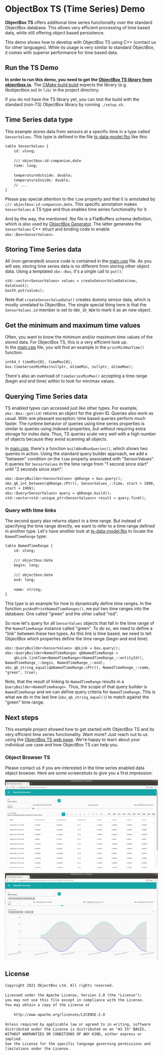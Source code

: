 ObjectBox TS (Time Series) Demo
===============================
**ObjectBox TS** offers additional time series functionality over the standard ObjectBox database.
This allows very efficient processing of time based data, while still offering object based persistence.

This demo shows how to develop with ObjectBox TS using C++ (contact us for other languages).
While its usage is very similar to standard ObjectBox, it comes with superior performance for time based data.

Run the TS Demo
---------------
**In order to run this demo, you need to get the [ObjectBox TS library from objectbox.io](https://objectbox.io/time-series-database/).**
The [CMake build build](CMakeLists.txt) expects the library (e.g. libobjectbox.so) in `lib/` in the project directory.

If you do not have the TS library yet, you can test the build with the standard (non-TS) ObjectBox library by running `./setup.sh`.

Time Series data type
---------------------
This example stores data from sensors at a specific time in a type called `SensorValues`.
This type is defined in the file [ts-data-model.fbs](ts-data-model.fbs) like this:

```
table SensorValues {
    id: ulong;

    /// objectbox:id-companion,date
    time: long;

    temperatureOutside: double;
    temperatureInside: double;
    // ...
}
```

Please pay special attention to the `time` property and that it is annotated by `/// objectbox:id-companion,date`.
This specific annotation makes `SensorValues` a TS type and thus enables time series functionality for it.

And by the way, the mentioned .fbs file is a FlatBuffers schema definition,
which is also used by [ObjectBox Generator](https://github.com/objectbox/objectbox-generator).
The latter generates the `SensorValues` C++ struct and binding code to enable `obx::Box<SensorValues>`.   
 
Storing Time Series data
------------------------
All (non-generated) source code is contained in the [main.cpp](src/main.cpp) file.
As you will see, storing time series data is no different from storing other object data.
Using a templated `obx::Box`, it's a single call to `put()`:

    std::vector<SensorValues> values = createSensorValueData(now, dataCount);
    boxSV.put(values);

Note that `createSensorValueData()` creates dummy sensor data, which is mostly unrelated to ObjectBox.
The single special thing here is that the `SensorValues.id` member is set to `OBX_ID_NEW` to mark it as an new object.

Get the minimum and maximum time values
---------------------------------------
Often, you want to know the minimum and/or maximum time values of the stored data.
For ObjectBox TS, this is a very efficient look up.  
In the [main.cpp](src/main.cpp) file, you will find an example in the `printMinMaxTime()` function:

    int64_t timeMin{0}, timeMax{0};
    box.timeSeriesMinMax(nullptr, &timeMin, nullptr, &timeMax);

There's also an overload of `timeSeriesMinMax()` accepting a time range (begin and end time) within to look for min/max values.

Querying Time Series data
-------------------------
TS enabled types can accessed just like other types.
For example, `obx::Box::get(id)` returns an object for the given ID.
Queries also work as usual. With one pleasant exception: time based queries perform much faster.
The runtime behavior of queries using time series properties is similar to queries using indexed properties,
but without requiring extra storage for index data.
Thus, TS queries scale very well with a high number of objects because they avoid scanning all objects.  

In [main.cpp](src/main.cpp), there's a function `buildAndRunQueries()`, which shows two queries in action.
Using the standard query builder approach, we add a "between" condition on the `time` property associated with "SensorValues".
It queries for `SensorValues` in the time range from "1 second since start" until "2 seconds since start":    

    obx::QueryBuilder<SensorValues> qbRange = box.query();
    obx_qb_int_between(qbRange.cPtr(), SensorValues_::time, start + 1000, start + 1999);
    obx::Query<SensorValues> query = qbRange.build();
    std::vector<std::unique_ptr<SensorValues>> result = query.find();
    
### Query with time links

The second query also returns object in a time range.
But instead of specifying the time range directly, we want to refer to a time range defined in another type.
Let's have another look at [ts-data-model.fbs](ts-data-model.fbs) to locate the `NamedTimeRange` type:

```
table NamedTimeRange {
    id: ulong;

    /// objectbox:date
    begin: long;

    /// objectbox:date
    end: long;

    name: string;
}
```

This type is an example for how to dynamically define time ranges.
In the function `putAndPrintNamedTimeRanges()`, we put two time ranges into the database.
One called "green" and the other called "red".

So now let's query for all `SensorValues` objects that fall in the time range of the `NamedTimeRange` instance called "green".
To do so, we need to define a "link" between these two types.
As this link is time based, we need to tell ObjectBox which properties define the time range (begin and end time).

    obx::QueryBuilder<SensorValues> qbLink = box.query();
    obx::QueryBuilder<NamedTimeRange> qbNamedTimeRange =
        qbLink.linkTime<NamedTimeRange>(NamedTimeRange_::entityId(), NamedTimeRange_::begin, NamedTimeRange_::end);
    obx_qb_string_equal(qbNamedTimeRange.cPtr(), NamedTimeRange_::name, "green", true);

Note, that the result of linking to `NamedTimeRange` results in a `QueryBuilder<NamedTimeRange>`.
Thus, the scope of that query builder is `NamedTimeRange` and we can define query criteria for `NamedTimeRange`.
This is what we do in the last line (`obx_qb_string_equal()`) to match against the "green" time range.

Next steps
----------
This example project showed how to get started with ObjectBox TS and its very efficient time series functionality. 
Want more? Just reach out to us using the [ObjectBox TS web page](https://objectbox.io/time-series-database/).
We're happy to learn about your individual use case and how ObjectBox TS can help you. 

### Object Browser TS

Please contact us if you are interested in the time series enabled data object browser.
Here are some screenshots to give you a first impression:

![ObjectBox Browser TS ](images/objectbox-ts-browser.png "")

![ObjectBox Browser TS ](images/objectbox-ts-browser-graph.png "")

License
-------
    Copyright 2021 ObjectBox Ltd. All rights reserved.
    
    Licensed under the Apache License, Version 2.0 (the "License");
    you may not use this file except in compliance with the License.
    You may obtain a copy of the License at
    
        http://www.apache.org/licenses/LICENSE-2.0
    
    Unless required by applicable law or agreed to in writing, software
    distributed under the License is distributed on an "AS IS" BASIS,
    WITHOUT WARRANTIES OR CONDITIONS OF ANY KIND, either express or implied.
    See the License for the specific language governing permissions and
    limitations under the License.
